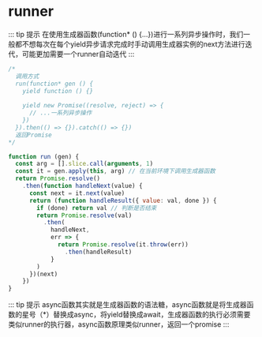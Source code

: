 # runner
::: tip 提示
在使用生成器函数(function* () {...})进行一系列异步操作时，我们一般都不想每次在每个yield异步请求完成时手动调用生成器实例的next方法进行迭代，可能更加需要一个runner自动迭代
:::

```js
/*
  调用方式
  run(function* gen () {
    yield function () {}
  
    yield new Promise((resolve, reject) => {
      // ...一系列异步操作
    })
  }).then(() => {}).catch(() => {})
  返回Promise
*/

function run (gen) {
  const arg = [].slice.call(arguments, 1)
  const it = gen.apply(this, arg) // 在当前环境下调用生成器函数
  return Promise.resolve()
    .then(function handleNext(value) {
      const next = it.next(value)
      return (function handleResult({ value: val, done }) {
        if (done) return val // 判断是否结束
        return Promise.resolve(val)
          .then(
            handleNext,
            err => {
              return Promise.resolve(it.throw(err))
                .then(handleResult)
            }
        )
      })(next)
    })
}
```
::: tip 提示
async函数其实就是生成器函数的语法糖，async函数就是将生成器函数的星号（*）替换成async，将yield替换成await，生成器函数的执行必须需要类似runner的执行器，async函数原理类似runner，返回一个promise
:::